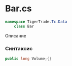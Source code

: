 
# Bar.cs
```csharp
namespace TigerTrade.Tc.Data  
    class Bar
```

Описание

### Синтаксис
```csharp
public long Volume;{}
```

